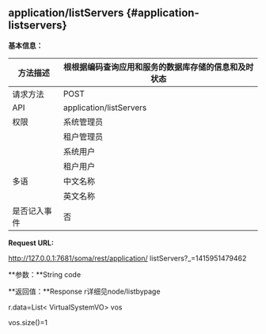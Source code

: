 ## application/listServers {#application-listservers}

**基本信息：**

| 方法描述 | 根根据编码查询应用和服务的数据库存储的信息和及时状态 |
| --- | --- |
| 请求方法 | POST |
| API | application/listServers |
| 权限 | 系统管理员 | 是 |
|  | 租户管理员 | 是 |
|  | 系统用户 | 是 |
|  | 租户用户 | 是 |
| 多语 | 中文名称 | 查询应用和服务信息 |
|  | 英文名称 | **Query applications and servers by application code** |
| 是否记入事件 | 否 |

**Request URL:**

http://127.0.0.1:7681/soma/rest/application/ listServers?_=1415951479462

**参数：**String code

**返回值：**Response r详细见node/listbypage

r.data=List< VirtualSystemVO> vos

vos.size()=1